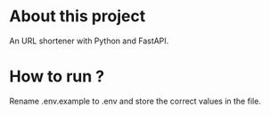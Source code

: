 # About this project

An URL shortener with Python and FastAPI.

# How to run ?

Rename .env.example to .env and store the correct values in the file.
